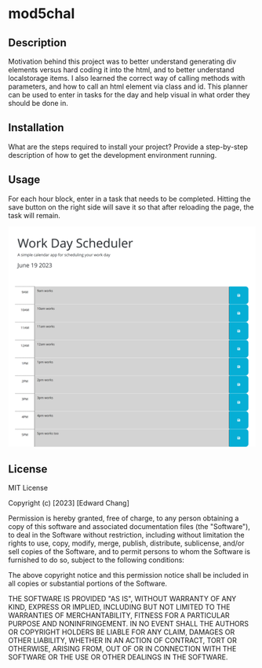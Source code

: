 # mod5chal

## Description

Motivation behind this project was to better understand generating div elements versus hard coding it into the html, and to better understand localstorage items. I also learned the correct way of calling methods with parameters, and how to call an html element via class and id. This planner can be used to enter in tasks for the day and help visual in what order they should be done in.

## Installation

What are the steps required to install your project? Provide a step-by-step description of how to get the development environment running.

## Usage

For each hour block, enter in a task that needs to be completed. Hitting the save button on the right side will save it so that after reloading the page, the task will remain.

![alt text](assets/images/screenshot.png)

## License

MIT License

Copyright (c) [2023] [Edward Chang]

Permission is hereby granted, free of charge, to any person obtaining a copy
of this software and associated documentation files (the "Software"), to deal
in the Software without restriction, including without limitation the rights
to use, copy, modify, merge, publish, distribute, sublicense, and/or sell
copies of the Software, and to permit persons to whom the Software is
furnished to do so, subject to the following conditions:

The above copyright notice and this permission notice shall be included in all
copies or substantial portions of the Software.

THE SOFTWARE IS PROVIDED "AS IS", WITHOUT WARRANTY OF ANY KIND, EXPRESS OR
IMPLIED, INCLUDING BUT NOT LIMITED TO THE WARRANTIES OF MERCHANTABILITY,
FITNESS FOR A PARTICULAR PURPOSE AND NONINFRINGEMENT. IN NO EVENT SHALL THE
AUTHORS OR COPYRIGHT HOLDERS BE LIABLE FOR ANY CLAIM, DAMAGES OR OTHER
LIABILITY, WHETHER IN AN ACTION OF CONTRACT, TORT OR OTHERWISE, ARISING FROM,
OUT OF OR IN CONNECTION WITH THE SOFTWARE OR THE USE OR OTHER DEALINGS IN THE
SOFTWARE.
